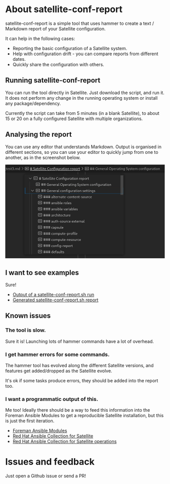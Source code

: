# About satellite-conf-report

satellite-conf-report is a simple tool that uses hammer to create a text / Markdown
report of your Satellite configuration. 

It can help in the following cases:

- Reporting the basic configuration of a Satellite system.
- Help with configuration drift - you can compare reports from different dates.
- Quickly share the configuration with others.

## Running satellite-conf-report

You can run the tool directly in Satellite. Just download the script, and run
it. It does not perform any change in the running operating system or install
any package/dependency.

Currently the script can take from 5 minutes (in a blank Satellite), to about
15 or 20 on a fully configured Satellite with multiple organizations.


## Analysing the report

You can use any editor that understands Markdown. Output is organised in 
different sections, so you can use your editor to quickly jump from one to another,
as in the screenshot below.

![VSCode screenshot showing how to jump into different Markdown sections](report-section-browser.jpg)


## I want to see examples

Sure! 

- [Output of a satellite-conf-report.sh run](example-run.txt)
- [Generated satellite-conf-report.sh report](example-report.md)


## Known issues


### The tool is slow.

Sure it is! Launching lots of hammer commands have a lot of overhead.


### I get hammer errors for some commands.

The hammer tool has evolved along the different Satellite versions, and features
get added/dropped as the Satellite evolve.

It's ok if some tasks produce errors, they should be added into the report too.


### I want a programmatic output of this.

Me too! Ideally there should be a way to feed this information into the
Foreman Ansible Modules to get a reproducible Satellite installation, but this
is just the first iteration.

- [Foreman Ansible Modules](https://theforeman.org/plugins/foreman-ansible-modules/)
- [Red Hat Ansible Collection for Satellite](https://console.redhat.com/ansible/automation-hub/repo/published/redhat/satellite/)
- [Red Hat Ansible Collection for Satellite operations](https://console.redhat.com/ansible/automation-hub/repo/published/redhat/satellite_operations/)


# Issues and feedback

Just open a Github issue or send a PR!